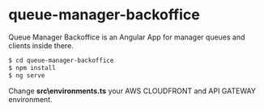 # queue-manager-backoffice

Queue Manager Backoffice is an Angular App for manager queues and clients inside there.

```sh
$ cd queue-manager-backoffice
$ npm install
$ ng serve
```

Change **src\environments.ts** your AWS CLOUDFRONT and API GATEWAY environment.
